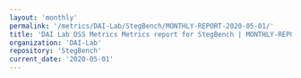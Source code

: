 ```yaml
---
layout: 'monthly'
permalink: '/metrics/DAI-Lab/StegBench/MONTHLY-REPORT-2020-05-01/'
title: 'DAI Lab OSS Metrics Metrics report for StegBench | MONTHLY-REPORT-2020-05-01'
organization: 'DAI-Lab'
repository: 'StegBench'
current_date: '2020-05-01'
---
```


